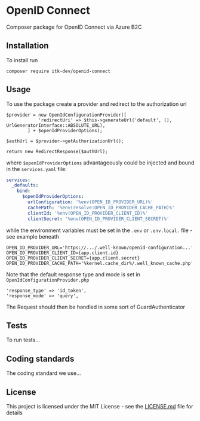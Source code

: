 # OpenID Connect

Composer package for OpenID Connect via Azure B2C

## Installation

To install run

```shell
composer require itk-dev/openid-connect
```

## Usage

To use the package create a provider and redirect to the authorization url

```
$provider = new OpenIdConfigurationProvider([
            'redirectUri' => $this->generateUrl('default', [], UrlGeneratorInterface::ABSOLUTE_URL),
        ] + $openIdProviderOptions);

$authUrl = $provider->getAuthorizationUrl();

return new RedirectResponse($authUrl);
```

where `$openIdProviderOptions` advantageously could
be injected and bound in the ```services.yaml``` file:

```yaml
services:
  _defaults:
    bind:
      $openIdProviderOptions:
        urlConfiguration: '%env(OPEN_ID_PROVIDER_URL)%'
        cachePath: '%env(resolve:OPEN_ID_PROVIDER_CACHE_PATH)%'
        clientId: '%env(OPEN_ID_PROVIDER_CLIENT_ID)%'
        clientSecret: '%env(OPEN_ID_PROVIDER_CLIENT_SECRET)%'
```
while the environment variables must be set in the ```.env``` or ```.env.local.``` file -
see example beneath

```
OPEN_ID_PROVIDER_URL='https://.../.well-known/openid-configuration...'
OPEN_ID_PROVIDER_CLIENT_ID={app.client.id}
OPEN_ID_PROVIDER_CLIENT_SECRET={app.client.secret}
OPEN_ID_PROVIDER_CACHE_PATH='%kernel.cache_dir%/.well_known_cache.php'
```

Note that the default response type and mode
is set in ```OpenIdConfigurationProvider.php```

```
'response_type' => 'id_token',
'response_mode' => 'query',
```

The Request should then be handled in some sort of GuardAuthenticator

## Tests

To run tests...

## Coding standards

The coding standard we use...

## License 
This project is licensed under the MIT License - see the
[LICENSE.md](LICENSE.md) file for details
